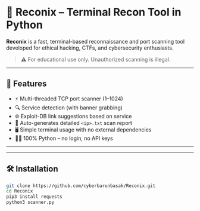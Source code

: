 # 🔎 Reconix – Terminal Recon Tool in Python

**Reconix** is a fast, terminal-based reconnaissance and port scanning tool developed for ethical hacking, CTFs, and cybersecurity enthusiasts.

> ⚠ For educational use only. Unauthorized scanning is illegal.

---

## 🚀 Features

- ⚡ Multi-threaded TCP port scanner (1–1024)
- 🔍 Service detection (with banner grabbing)
- 🌐 Exploit-DB link suggestions based on service
- 📄 Auto-generates detailed `<ip>.txt` scan report
- 🖥 Simple terminal usage with no external dependencies
- 🧑‍💻 100% Python – no login, no API keys

---


---

## 🛠 Installation

```bash
git clone https://github.com/cyberbarunbasak/Reconix.git
cd Reconix
pip3 install requests
python3 scanner.py
